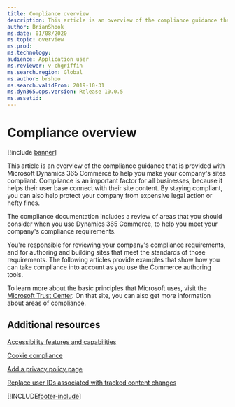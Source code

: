 ```yaml
---
title: Compliance overview
description: This article is an overview of the compliance guidance that is provided with Microsoft Dynamics 365 Commerce to help you make your company's sites compliant.
author: BrianShook
ms.date: 01/08/2020
ms.topic: overview
ms.prod: 
ms.technology: 
audience: Application user
ms.reviewer: v-chgriffin
ms.search.region: Global
ms.author: brshoo
ms.search.validFrom: 2019-10-31
ms.dyn365.ops.version: Release 10.0.5
ms.assetid: 
---
```


# Compliance overview


[!include [banner](includes/banner.md)]

This article is an overview of the compliance guidance that is provided with Microsoft Dynamics 365 Commerce to help you make your company's sites compliant. Compliance is an important factor for all businesses, because it helps their user base connect with their site content. By staying compliant, you can also help protect your company from expensive legal action or hefty fines.

The compliance documentation includes a review of areas that you should consider when you use Dynamics 365 Commerce, to help you meet your company's compliance requirements.

You're responsible for reviewing your company's compliance requirements, and for authoring and building sites that meet the standards of those requirements. The following articles provide examples that show how you can take compliance into account as you use the Commerce authoring tools.

To learn more about the basic principles that Microsoft uses, visit the [Microsoft Trust Center](https://www.microsoft.com/trust-center). On that site, you can also get more information about areas of compliance.

## Additional resources

[Accessibility features and capabilities](accessibility.md)

[Cookie compliance](cookie-compliance.md)

[Add a privacy policy page](add-privacy-page.md)

[Replace user IDs associated with tracked content changes](dev-itpro/replace-IDs-tracked-changes.md)


[!INCLUDE[footer-include](../includes/footer-banner.md)]
